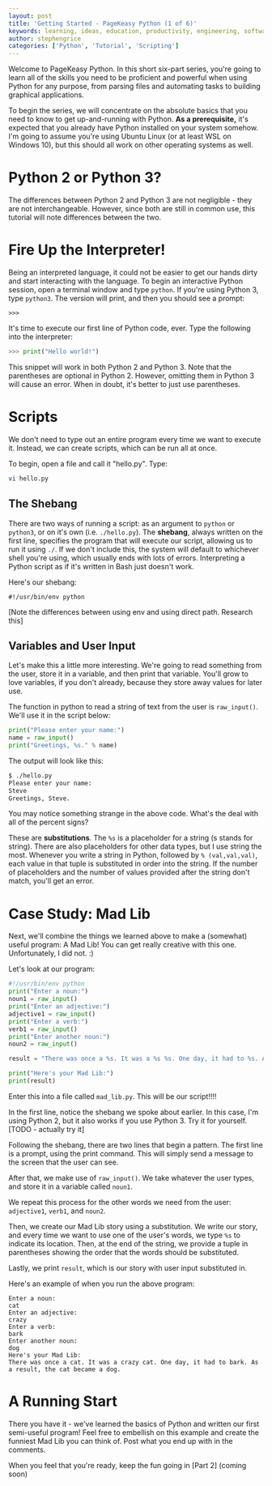 ```yaml
---
layout: post
title: 'Getting Started - PageKeasy Python (1 of 6)'
keywords: learning, ideas, education, productivity, engineering, software engineering, technology, python, scripting, pagekey, pagekeasy
author: stephengrice
categories: ['Python', 'Tutorial', 'Scripting']
---
```


Welcome to PageKeasy Python. In this short six-part series, you're going to learn all of the skills you need to be proficient and powerful when using Python for any purpose, from parsing files and automating tasks to building graphical applications.

To begin the series, we will concentrate on the absolute basics that you need to know to get up-and-running with Python. **As a prerequisite,** it's expected that you already have Python installed on your system somehow. I'm going to assume you're using Ubuntu Linux (or at least WSL on Windows 10), but this should all work on other operating systems as well.

# Python 2 or Python 3?

The differences between Python 2 and Python 3 are not negligible - they are not interchangeable. However, since both are still in common use, this tutorial will note differences between the two.

# Fire Up the Interpreter!

Being an interpreted language, it could not be easier to get our hands dirty and start interacting with the language. To begin an interactive Python session, open a terminal window and type `python`. If you're using Python 3, type `python3`. The version will print, and then you should see a prompt:

```
>>>
```

It's time to execute our first line of Python code, ever. Type the following into the interpreter:

```python
>>> print("Hello world!")
```

This snippet will work in both Python 2 and Python 3. Note that the parentheses are optional in Python 2. However, omitting them in Python 3 will cause an error. When in doubt, it's better to just use parentheses.

# Scripts

We don't need to type out an entire program every time we want to execute it. Instead, we can create scripts, which can be run all at once.

To begin, open a file and call it "hello.py". Type:

```bash
vi hello.py
```

## The Shebang

There are two ways of running a script: as an argument to `python` or `python3`, or on it's own (i.e. `./hello.py`). The **shebang**, always written on the first line, specifies the program that will execute our script, allowing us to run it using `./`. If we don't include this, the system will default to whichever shell you're using, which usually ends with lots of errors. Interpreting a Python script as if it's written in Bash just doesn't work.

Here's our shebang:

```
#!/usr/bin/env python
```

[Note the differences between using env and using direct path. Research this]

## Variables and User Input

Let's make this a little more interesting. We're going to read something from the user, store it in a variable, and then print that variable. You'll grow to love variables, if you don't already, because they store away values for later use.

The function in python to read a string of text from the user is `raw_input()`. We'll use it in the script below:

```python
print("Please enter your name:")
name = raw_input()
print("Greetings, %s." % name)
```

The output will look like this:

```bash
$ ./hello.py
Please enter your name:
Steve
Greetings, Steve.
```

You may notice something strange in the above code. What's the deal with all of the percent signs?

These are **substitutions**. The `%s` is a placeholder for a string (s stands for string). There are also placeholders for other data types, but I use string the most. Whenever you write a string in Python, followed by `% (val,val,val)`, each value in that tuple is substituted in order into the string. If the number of placeholders and the number of values provided after the string don't match, you'll get an error.

# Case Study: Mad Lib

Next, we'll combine the things we learned above to make a (somewhat) useful program: A Mad Lib! You can get really creative with this one. Unfortunately, I did not. :)

Let's look at our program:

```python
#!/usr/bin/env python
print("Enter a noun:")
noun1 = raw_input()
print("Enter an adjective:")
adjective1 = raw_input()
print("Enter a verb:")
verb1 = raw_input()
print("Enter another noun:")
noun2 = raw_input()

result = "There was once a %s. It was a %s %s. One day, it had to %s. As a result, the %s became a %s." % (noun1,adjective1,noun1,verb1,noun1,noun2)

print("Here's your Mad Lib:")
print(result)
```

Enter this into a file called `mad_lib.py`. This will be our script!!!!

In the first line, notice the shebang we spoke about earlier. In this case, I'm using Python 2, but it also works if you use Python 3. Try it for yourself. [TODO - actually try it]

Following the shebang, there are two lines that begin a pattern. The first line is a prompt, using the print command. This will simply send a message to the screen that the user can see.

After that, we make use of `raw_input()`. We take whatever the user types, and store it in a variable called `noun1`.

We repeat this process for the other words we need from the user: `adjective1`, `verb1`, and `noun2`.

Then, we create our Mad Lib story using a substitution. We write our story, and every time we want to use one of the user's words, we type `%s` to indicate its location. Then, at the end of the string, we provide a tuple in parentheses showing the order that the words should be substituted.

Lastly, we print `result`, which is our story with user input substituted in.

Here's an example of when you run the above program:

```
Enter a noun:
cat
Enter an adjective:
crazy
Enter a verb:
bark
Enter another noun:
dog
Here's your Mad Lib:
There was once a cat. It was a crazy cat. One day, it had to bark. As a result, the cat became a dog.
```

# A Running Start

There you have it - we've learned the basics of Python and written our first semi-useful program! Feel free to embellish on this example and create the funniest Mad Lib you can think of. Post what you end up with in the comments.

When you feel that you're ready, keep the fun going in [Part 2] (coming soon)
